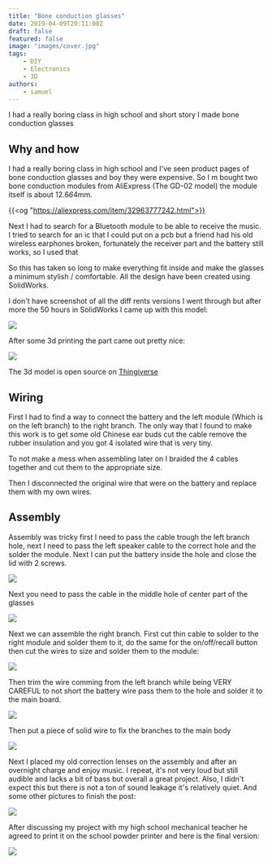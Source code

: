 ```yaml
---
title: "Bone conduction glasses"
date: 2019-04-09T20:11:00Z
draft: false
featured: false
image: "images/cover.jpg"
tags: 
    - DIY
    - Electronics
    - 3D
authors:
    - samuel
---
```

I had a really boring class in high school and short story I made bone conduction glasses

<!--more-->

## Why and how

I had a really boring class in high school and I've seen product pages of bone conduction glasses and boy they were expensive. So I m bought two bone conduction modules from AliExpress (The GD-02 model) the module itself is about 12.6*6*4mm.

{{<og "https://aliexpress.com/item/32963777242.html">}}

Next I had to search for a Bluetooth module to be able to receive the music. I tried to search for an ic that I could put on a pcb but a friend had his old wireless earphones broken, fortunately the receiver part and the battery still works, so I used that

So this has taken so long to make everything fit inside and make the glasses a minimum stylish / comfortable. All the design have been created using SolidWorks.

I don't have screenshot of all the diff rents versions I went through but after more the 50 hours in SolidWorks I came up with this model:

![](https://data.thestaticturtle.fr/blog/2020/08/sldworks_2019-04-09_16-23-13_aEK8dUHxTt.jpg)

After some 3d printing the part came out pretty nice:

![](https://hackster.imgix.net/uploads/attachments/850979/img_20190409_163118_AO6ltaO0Iq.jpg?auto=compress%2Cformat&w=740&h=555&fit=max)

The 3d model is open source on [Thingiverse](https://www.thingiverse.com/thing:3552193)

## Wiring
First I had to find a way to connect the battery and the left module (Which is on the left branch) to the right branch. The only way that I found to make this work is to get some old Chinese ear buds cut the cable remove the rubber insulation and you got 4 isolated wire that is very tiny.

To not make a mess when assembling later on I braided the 4 cables together and cut them to the appropriate size.

Then I disconnected the original wire that were on the battery and replace them with my own wires.

## Assembly
Assembly was tricky first I need to pass the cable trough the left branch hole, next I need to pass the left speaker cable to the correct hole and the solder the module. Next I can put the battery inside the hole and close the lid with 2 screws.

![](https://data.thestaticturtle.fr/blog/2020/08/img_20190409_142421_84Ulm7yRcA.jpg)

Next you need to pass the cable in the middle hole of center part of the glasses

![](https://data.thestaticturtle.fr/blog/2020/08/img_20190409_140140_yV4d1tTUWc.jpg)

Next we can assemble the right branch. First cut thin cable to solder to the right module and solder them to it, do the same for the on/off/recall button then cut the wires to size and solder them to the module:

![](https://data.thestaticturtle.fr/blog/2020/08/img_20190409_140054_0X3QsPv0Xt.jpg)

Then trim the wire comming from the left branch while being VERY CAREFUL to not short the battery wire pass them to the hole and solder it to the main board.

![](https://data.thestaticturtle.fr/blog/2020/08/img_20190409_143456_en1dpu5PSl.jpg)

Then put a piece of solid wire to fix the branches to the main body

![](https://data.thestaticturtle.fr/blog/2020/08/img_20190409_153051_qBiHL759IC.jpg)

Next I placed my old correction lenses on the assembly and after an overnight charge and enjoy music. I repeat, it's not very loud but still audible and lacks a bit of bass but overall a great project. Also, I didn't expect this but there is not a ton of sound leakage it's relatively quiet. And some other pictures to finish the post:

![](https://data.thestaticturtle.fr/blog/2020/08/img_20190408_174657_uZ2NPqoMP1.jpg)

After discussing my project with my high school mechanical teacher he agreed to print it on the school powder printer and here is the final version:

![](https://data.thestaticturtle.fr/blog/2020/08/IMG_20190525_191733_Bokeh.jpg)